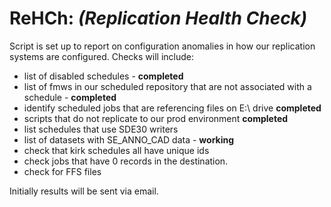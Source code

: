 # ReHCh: *(Replication Health Check)*

Script is set up to report on configuration anomalies in how our replication
systems are configured.  Checks will include:

* list of disabled schedules - **completed**
* list of fmws in our scheduled repository that are not associated with 
  a schedule - **completed**
* identify scheduled jobs that are referencing files on E:\ drive **completed**
* scripts that do not replicate to our prod environment **completed**
* list schedules that use SDE30 writers 
* list of datasets with SE_ANNO_CAD data - **working**
* check that kirk schedules all have unique ids
* check jobs that have 0 records in the destination.
* check for FFS files

Initially results will be sent via email.

